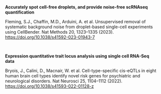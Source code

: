 **Accurately spot cell-free droplets, and provide noise-free scRNAseq quantification**

Fleming, S.J., Chaffin, M.D., Arduini, A. et al. Unsupervised removal of systematic background noise from droplet-based single-cell experiments using CellBender. Nat Methods 20, 1323–1335 (2023). https://doi.org/10.1038/s41592-023-01943-7

<br>

**Expression quantitative trait locus analysis using single cell RNA-Seq data**

Bryois, J., Calini, D., Macnair, W. et al. Cell-type-specific cis-eQTLs in eight human brain cell types identify novel risk genes for psychiatric and neurological disorders. Nat Neurosci 25, 1104–1112 (2022). https://doi.org/10.1038/s41593-022-01128-z

<br>

